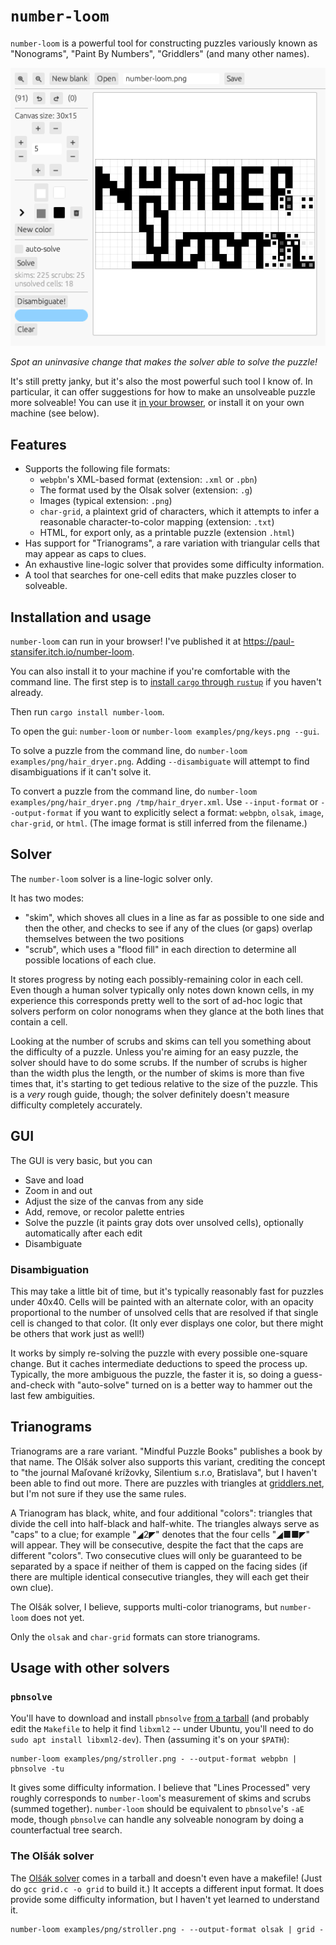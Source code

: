 # `number-loom`

`number-loom` is a powerful tool for constructing puzzles variously known as "Nonograms", "Paint By Numbers", "Griddlers" (and many other names).

![Screenshot of a GUI editor](screenshot.png)

*Spot an uninvasive change that makes the solver able to solve the puzzle!*

It's still pretty janky, but it's also the most powerful such tool I know of. In particular, it can offer suggestions for how to make an unsolveable puzzle more solveable!  You can use it [in your browser](https://paul-stansifer.itch.io/number-loom), or install it on your own machine (see below).

## Features

* Supports the following file formats:
  * `webpbn`'s XML-based format (extension: `.xml` or `.pbn`)
  * The format used by the Olsak solver (extension: `.g`)
  * Images (typical extension: `.png`)
  * `char-grid`, a plaintext grid of characters, which it attempts to infer a reasonable character-to-color mapping (extension: `.txt`)
  * HTML, for export only, as a printable puzzle (extension `.html`)
* Has support for "Trianograms", a rare variation with triangular cells that may appear as caps to clues.
* An exhaustive line-logic solver that provides some difficulty information.
* A tool that searches for one-cell edits that make puzzles closer to solveable.


## Installation and usage

`number-loom` can run in your browser! I've published it at https://paul-stansifer.itch.io/number-loom.

You can also install it to your machine if you're comfortable with the command line. The first step is to [install `cargo` through `rustup`](https://doc.rust-lang.org/cargo/getting-started/installation.html) if you haven't already.

Then run `cargo install number-loom`.

To open the gui: `number-loom` or `number-loom examples/png/keys.png --gui`.

To solve a puzzle from the command line, do `number-loom examples/png/hair_dryer.png`.  Adding `--disambiguate` will attempt to find disambiguations if it can't solve it.

To convert a puzzle from the command line, do `number-loom examples/png/hair_dryer.png /tmp/hair_dryer.xml`.  Use `--input-format` or `--output-format` if you want to explicitly select a format: `webpbn`, `olsak`, `image`, `char-grid`, or `html`. (The image format is still inferred from the filename.)

## Solver

The `number-loom` solver is a line-logic solver only.

It has two modes:
  * "skim", which shoves all clues in a line as far as possible to one side and then the other, and checks to see if any of the clues (or gaps) overlap themselves between the two positions
  * "scrub", which uses a "flood fill" in each direction to determine all possible locations of each clue.

It stores progress by noting each possibly-remaining color in each cell. Even though a human solver typically only notes down known cells, in my experience this corresponds pretty well to the sort of ad-hoc logic that solvers perform on color nonograms when they glance at the both lines that contain a cell.

Looking at the number of scrubs and skims can tell you something about the difficulty of a puzzle. Unless you're aiming for an easy puzzle, the solver should have to do some scrubs. If the number of scrubs is higher than the width plus the length, or the number of skims is more than five times that, it's starting to get tedious relative to the size of the puzzle. This is a *very* rough guide, though; the solver definitely doesn't measure difficulty completely accurately.

## GUI

The GUI is very basic, but you can

* Save and load
* Zoom in and out
* Adjust the size of the canvas from any side
* Add, remove, or recolor palette entries
* Solve the puzzle (it paints gray dots over unsolved cells), optionally automatically after each edit
* Disambiguate

### Disambiguation

This may take a little bit of time, but it's typically reasonably fast for puzzles under 40x40. Cells will be painted with an alternate color, with an opacity proportional to the number of unsolved cells that are resolved if that single cell is changed to that color. (It only ever displays one color, but there might be others that work just as well!)

It works by simply re-solving the puzzle with every possible one-square change. But it caches intermediate deductions to speed the process up. Typically, the more ambiguous the puzzle, the faster it is, so doing a guess-and-check with "auto-solve" turned on is a better way to hammer out the last few ambiguities.

## Trianograms

Trianograms are a rare variant. "Mindful Puzzle Books" publishes a book by that name. The Olšák solver also supports this variant, crediting the concept to "the journal Maľované krížovky, Silentium s.r.o, Bratislava", but I haven't been able to find out more. There are puzzles with triangles at [griddlers.net](http://griddlers.net/), but I'm not sure if they use the same rules.

A Trianogram has black, white, and four additional "colors": triangles that divide the cell into half-black and half-white. The triangles always serve as "caps" to a clue; for example "◢2◤" denotes that the four cells "◢■■◤" will appear. They will be consecutive, despite the fact that the caps are different "colors". Two consecutive clues will only be guaranteed to be separated by a space if neither of them is capped on the facing sides (if there are multiple identical consecutive triangles, they will each get their own clue).

The Olšák solver, I believe, supports multi-color trianograms, but `number-loom` does not yet.

Only the `olsak` and `char-grid` formats can store trianograms.

## Usage with other solvers

### `pbnsolve`

You'll have to download and install `pbnsolve` [from a tarball] (and probably edit the `Makefile` to help it find `libxml2` -- under Ubuntu, you'll need to do `sudo apt install libxml2-dev`). Then (assuming it's on your `$PATH`):

[`pbnsolve`]: https://webpbn.com/pbnsolve.html
[from a tarball]: https://code.google.com/archive/p/pbnsolve/downloads

```
number-loom examples/png/stroller.png - --output-format webpbn | pbnsolve -tu
```

It gives some difficulty information. I believe that "Lines Processed" very roughly corresponds to `number-loom`'s measurement of skims and scrubs (summed together). `number-loom` should be equivalent to `pbnsolve`'s `-aE` mode, though `pbnsolve` can handle any solveable nonogram by doing a counterfactual tree search.

### The Olšák solver
The [Olšák solver] comes in a tarball and doesn't even have a makefile! (Just do `gcc grid.c -o grid` to build it.) It accepts a different input format. It does provide some difficulty information, but I haven't yet learned to understand it.

[Olšák solver]:  http://www.olsak.net/grid.html

```
number-loom examples/png/stroller.png - --output-format olsak | grid -
```